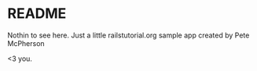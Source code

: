 # README

Nothin to see here. Just a little railstutorial.org sample app created by Pete McPherson

<3 you.